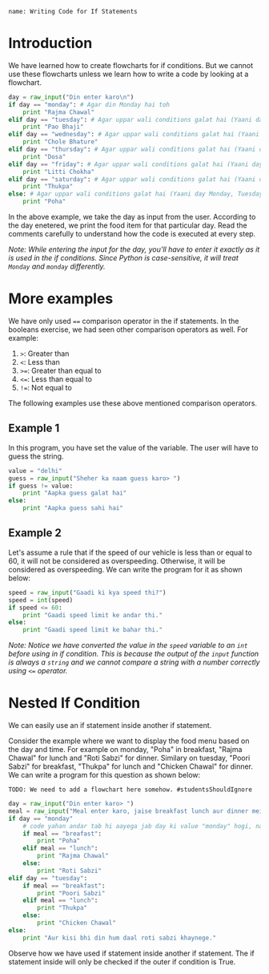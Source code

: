 ```ngMeta
name: Writing Code for If Statements
```

# Introduction

We have learned how to create flowcharts for if conditions. But we cannot use these flowcharts unless we learn how to write a code by looking at a flowchart.

```python
day = raw_input("Din enter karo\n")
if day == "monday": # Agar din Monday hai toh
	print "Rajma Chawal"
elif day == "tuesday": # Agar uppar wali conditions galat hai (Yaani day Monday nahi hai) aur day Tuesday hai toh
	print "Pao Bhaji"
elif day == "wednesday": # Agar uppar wali conditions galat hai (Yaani day Monday aur Tuesday nahi hai) aur day Wednesday hai toh
	print "Chole Bhature"
elif day == "thursday": # Agar uppar wali conditions galat hai (Yaani day Monday, Tuesday aur Wednesday nahi hai) aur day Thursday hai toh
	print "Dosa"
elif day == "friday": # Agar uppar wali conditions galat hai (Yaani day Monday, Tuesday, Wednesday aur Thursday nahi hai) aur day Friday hai toh
	print "Litti Chokha"
elif day == "saturday": # Agar uppar wali conditions galat hai (Yaani day Monday, Tuesday, Wednesday, Thursday aur Friday nahi hai) aur day Saturday hai toh
	print "Thukpa"
else: # Agar uppar wali conditions galat hai (Yaani day Monday, Tuesday, Wednesday, Thursday, Friday aur Saturday nahi hai)
	print "Poha"
```

In the above example, we take the day as input from the user. According to the day enetered, we print the food item for that particular day. Read the comments carefully to understand how the code is executed at every step.

*Note: While entering the input for the day, you'll have to enter it exactly as it is used in the if conditions. Since Python is case-sensitive, it will treat `Monday` and `monday` differently.*

# More examples

We have only used `==` comparison operator in the if statements. In the booleans exercise, we had seen other comparison operators as well. For example: 
1. `>`: Greater than
2. `<`: Less than 
3. `>=`: Greater than equal to 
4. `<=`: Less than equal to 
5. `!=`: Not equal to 

The following examples use these above mentioned comparison operators.

## Example 1
In this program, you have set the value of the variable. The user will have to guess the string.

```python
value = "delhi"
guess = raw_input("Sheher ka naam guess karo> ")
if guess != value:
	print "Aapka guess galat hai"
else:
	print "Aapka guess sahi hai"
```


## Example 2
Let's assume a rule that if the speed of our vehicle is less than or equal to 60, it will not be considered as overspeeding. Otherwise, it will be considered as overspeeding. We can write the program for it as shown below:

```python
speed = raw_input("Gaadi ki kya speed thi?")
speed = int(speed)
if speed <= 60:
	print "Gaadi speed limit ke andar thi."
else:
	print "Gaadi speed limit ke bahar thi."
```

*Note: Notice we have converted the value in the `speed` variable to an `int` before using in if condition. This is because the output of the `input` function is always a `string` and we cannot compare a string with a number correctly using `<=` operator.*

# Nested If Condition
We can easily use an if statement inside another if statement.

Consider the example where we want to display the food menu based on the day and time. For example on monday, "Poha" in breakfast, "Rajma Chawal" for lunch and "Roti Sabzi" for dinner. Similary on tuesday, "Poori Sabzi" for breakfast, "Thukpa" for lunch and "Chicken Chawal" for dinner. We can write a program for this question as shown below:

`TODO: We need to add a flowchart here somehow. #studentsShouldIgnore`

```python
day = raw_input("Din enter karo> ")
meal = raw_input("Meal enter karo, jaise breakfast lunch aur dinner mein se ek> ")
if day == "monday"
	# code yahan andar tab hi aayega jab day ki value "monday" hogi, nahi andar aayega hi nahi
	if meal == "breafast":
		print "Poha"
	elif meal == "lunch":
		print "Rajma Chawal"
	else:
		print "Roti Sabzi"
elif day == "tuesday":
	if meal == "breakfast":
		print "Poori Sabzi"
	elif meal == "lunch":
		print "Thukpa"
	else:
		print "Chicken Chawal"
else:
	print "Aur kisi bhi din hum daal roti sabzi khaynege."
```

Observe how we have used if statement inside another if statement. The if statement inside will only be checked if the outer if condition is True.